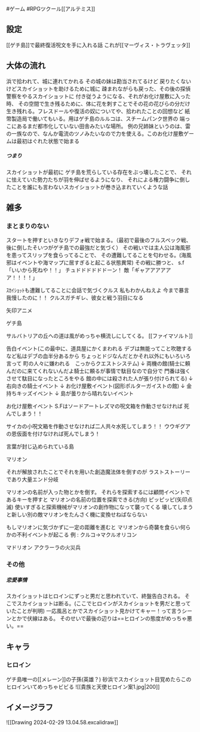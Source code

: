 #ゲーム #RPGツクール[[アルテミス]]
## 設定
[[ゲチ島]]で最終復活呪文を手に入れる話
これが[[マーヴィス・トラヴェッタ]]

## 大体の流れ
浜で拾われて、城に連れてかれる
その城の妹は勘当されてるけど
戻りたくないけどスカイショットを助けるために城に
疎まれながらも戻った、その後の探偵警察をやるスカイショットに
付き従うようになる、それがお化け屋敷に入った時、
その空間で生き残るために、体に花を刺すことでその花の花びらの分だけ
生き残れる。フレスドールや復活の奴についてや、拾われたことの回想など
紙幣製造局で働いてもいる。用はゲチ島のルルコは、スチームパンク世界の
端っこにあるまだ都市化していない田舎みたいな場所。
例の兄姉妹というのは、雷の一族なので、なんか電流のツノみたいなので力を使える。このお化け屋敷ゲームは最初はぐれた状態で始まる

##### つまり
スカイショットが最初に
ゲチ島を荒らしている存在をぶっ壊したことで、
それに怯えていた勢力たちが羽を伸ばせるようになり、
それによる権力闘争に倒したことを誰にも言わないスカイショットが巻き込まれていくような話
## 雑多
### まとまりのない
スタートを押すといきなりデフォ戦で始まる。（最初で最後のフルスペック戦、後に倒したそいつがゲチ島での最強だと気づく）
その戦いでは主人公は海風邪を患ってスリップを食らってることで、
その遭難してることを匂わせる。(海風邪はイベントや海マップに居すぎると起こる状態異常)
その戦に勝つと、
s.f「いいから死ねや！！」
チュドドドドドドーン！
敵「ギャアアアアアア！！！！」

ｽｶｲｼｮｯﾄも遭難してることに会話で気づくクルス
私もわかんねえよ
今まで暴言我慢したのに！！
クルスガチギレ、彼女と戦う羽目になる

矢印アニメ

ゲチ島

サルバトリアの丘への道は風がめっちゃ横流しにしてくる。
[[ファイマソルト]]

告白イベント(この最中に、道具屋にかくまわれる
デブは無能ってこと吹聴するなど私はデブの血半分あるから
ちょっとドジなんだとかそれ以外にもいろいろ言って
町の人々に嫌われる　こっからクエストシステム)
↓
両機の館(騎士に頼んだのに来てくれないんだよ騎士に頼るが事情で駄目なので自分で
門番は強くさせて駄目になったところをやる
館の中には殺された人が張り付けられてる)
↓
右向きの騎士イベント
↓
お化け屋敷イベント(図形ポルターガイストの館)
↓
金持ちキッズイベント
↓
島が曇りから晴れないイベント


お化け屋敷イベント
S.Fはソードアートレズマの呪文箱を作動させなければ
死んでしまう！！

サイカの小呪文箱を作動させなければ二人共々水死してしまう！！
ウウギグアの恩仮面を付けなければ死んでしまう！


言葉が封じ込められている島

マリオン

それが解放されたことでそれを用いた創造魔法体を倒すのが
ラストストーリーであり大量エンド分岐

マリオンの名前が入った物とかを倒す。
それらを探索するには顧問イベントであるキーを押すと
マリオンの名前の位置を探索できる(方向)
ピッピッピ(矢印点滅)
使いすぎると探索機械がマリオンの創作物になって襲ってくる
壊してしまうと新しい別の敵マリオンをたんさく機に変換せねばならない

もしマリオンに気づかずに一定の距離を進むと
マリオンから奇襲を食らい何らかの不利イベントが起こる
例 : クルコ→マクルオリコン

マドリオン
アクラーラの火災兵


### その他
##### 恋愛事情
スカイショットはヒロインにずっと男だと思われていて、終盤告白される。
そこでスカイショットは断る。(ここでヒロインがスカイショットを男だと思っていたことが判明)
一応風呂とかでスカイショット見かけてキャー！って言うシーンとかで伏線はある。
そのせいで最後の辺りは==ヒロインの態度がめっちゃ悪い。==
## キャラ
### ヒロイン
ゲチ島唯一の[[メレーン]]の子孫(英雄？)
砂浜でスカイショット目覚めたらこのヒロインいてめっちゃビビる
![[貴族と天使ヒロイン案1.jpg|200]]
## イメージラフ
![[Drawing 2024-02-29 13.04.58.excalidraw]]